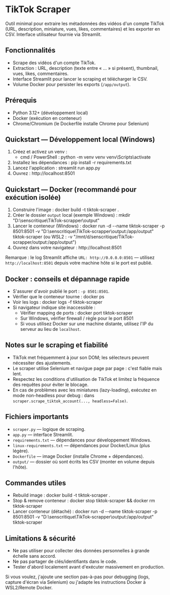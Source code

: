 # TikTok Scraper

Outil minimal pour extraire les métadonnées des vidéos d'un compte TikTok (URL, description, miniature, vues, likes, commentaires) et les exporter en CSV. Interface utilisateur fournie via Streamlit.

## Fonctionnalités
- Scrape des vidéos d'un compte TikTok.
- Extraction : URL, description (texte entre « … » si présent), thumbnail, vues, likes, commentaires.
- Interface Streamlit pour lancer le scraping et télécharger le CSV.
- Volume Docker pour persister les exports (`/app/output`).

## Prérequis
- Python 3.12+ (développement local)
- Docker (exécution en conteneur)
- Chrome/Chromium (le Dockerfile installe Chrome pour Selenium)

## Quickstart — Développement local (Windows)
1. Créez et activez un venv :
   - cmd / PowerShell :
     python -m venv venv
     venv\Scripts\activate
2. Installez les dépendances :
   pip install -r requirements.txt
3. Lancez l'application :
   streamlit run app.py
4. Ouvrez :
   http://localhost:8501

## Quickstart — Docker (recommandé pour exécution isolée)
1. Construire l'image :
   docker build -t tiktok-scraper .
2. Créer le dossier `output` local (exemple Windows) :
   mkdir "D:\senscritique\TikTok-scrapper\output"
3. Lancer le conteneur (Windows) :
   docker run -d --name tiktok-scraper -p 8501:8501 -v "D:\senscritique\TikTok-scrapper\output:/app/output" tiktok-scraper
   (ou WSL2 : -v "/mnt/d/senscritique/TikTok-scrapper/output:/app/output")
4. Ouvrez dans votre navigateur :
   http://localhost:8501

Remarque : le log Streamlit affiche `URL: http://0.0.0.0:8501` — utilisez `http://localhost:8501` depuis votre machine hôte si le port est publié.

## Docker : conseils et dépannage rapide
- S'assurer d'avoir publié le port : `-p 8501:8501`.
- Vérifier que le conteneur tourne :
  docker ps
- Voir les logs :
  docker logs -f tiktok-scraper
- Si navigateur indique site inaccessible :
  - Vérifier mapping de ports : docker port tiktok-scraper
  - Sur Windows, vérifier firewall / règle pour le port 8501
  - Si vous utilisez Docker sur une machine distante, utilisez l'IP du serveur au lieu de `localhost`.

## Notes sur le scraping et fiabilité
- TikTok met fréquemment à jour son DOM; les sélecteurs peuvent nécessiter des ajustements.
- Le scraper utilise Selenium et navigue page par page : c'est fiable mais lent.
- Respectez les conditions d'utilisation de TikTok et limitez la fréquence des requêtes pour éviter le blocage.
- En cas de problèmes avec les miniatures (lazy-loading), exécutez en mode non-headless pour debug : dans `scraper.scrape_tiktok_account(..., headless=False)`.

## Fichiers importants
- `scraper.py` — logique de scraping.
- `app.py` — interface Streamlit.
- `requirements.txt` — dépendances pour développement Windows.
- `linux-requirements.txt` — dépendances pour Docker/Linux (plus légère).
- `Dockerfile` — image Docker (installe Chrome + dépendances).
- `output/` — dossier où sont écrits les CSV (monter en volume depuis l'hôte).

## Commandes utiles
- Rebuild image :
  docker build -t tiktok-scraper .
- Stop & remove conteneur :
  docker stop tiktok-scraper && docker rm tiktok-scraper
- Lancer conteneur (détaché) :
  docker run -d --name tiktok-scraper -p 8501:8501 -v "D:\senscritique\TikTok-scrapper\output:/app/output" tiktok-scraper

## Limitations & sécurité
- Ne pas utiliser pour collecter des données personnelles à grande échelle sans accord.
- Ne pas partager de clés/identifiants dans le code.
- Tester d'abord localement avant d'exécuter massivement en production.

Si vous voulez, j'ajoute une section pas-à-pas pour debugging (logs, capture d'écran via Selenium) ou j'adapte les instructions Docker à WSL2/Remote Docker.